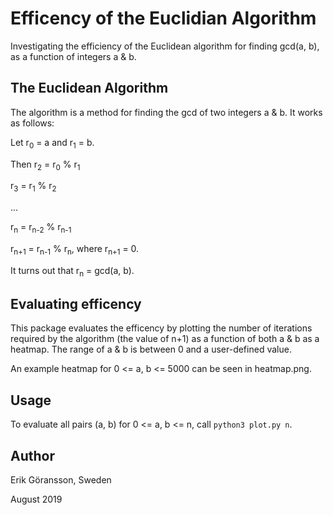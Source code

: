 # Efficency of the Euclidian Algorithm
Investigating the efficiency of the Euclidean algorithm for finding gcd(a, b), as a function of integers a & b.


## The Euclidean Algorithm
The algorithm is a method for finding the gcd of two integers a & b. It works as follows:

Let r<sub>0</sub>  = a and r<sub>1</sub> = b. 

Then r<sub>2</sub> = r<sub>0</sub> % r<sub>1</sub>
  
r<sub>3</sub> = r<sub>1</sub> % r<sub>2</sub>

...

r<sub>n</sub> = r<sub>n-2</sub> % r<sub>n-1</sub>

r<sub>n+1</sub> = r<sub>n-1</sub> % r<sub>n</sub>, where r<sub>n+1</sub> = 0.

It turns out that r<sub>n</sub> = gcd(a, b).
  
  
## Evaluating efficency
This package evaluates the efficency by plotting the number of iterations required by the algorithm (the value of n+1) as a function of both a & b as a heatmap. The range of a & b is between 0 and a user-defined value.

An example heatmap for 0 <= a, b <= 5000 can be seen in heatmap.png. 


## Usage
To evaluate all pairs (a, b) for 0 <= a, b <= n, call `python3 plot.py n`.

## Author
Erik Göransson, Sweden

August 2019
